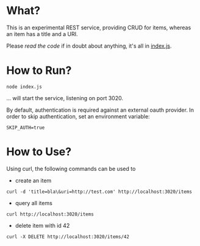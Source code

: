 # What?

This is an experimental REST service, providing CRUD for items, whereas an item
has a title and a URI.

Please *read the code* if in doubt about anything, it's all in [index.js](./index.js).

# How to Run?

```
node index.js
```

... will start the service, listening on port 3020.

By default, authentication is required against an external oauth provider. In
order to skip authentication, set an environment variable:

```
SKIP_AUTH=true
```

# How to Use?

Using curl, the following commands can be used to

- create an item

```
curl -d 'title=bla\&uri=http://test.com' http://localhost:3020/items
```

- query all items

```
curl http://localhost:3020/items
```

- delete item with id 42

```
curl -X DELETE http://localhost:3020/items/42
```

